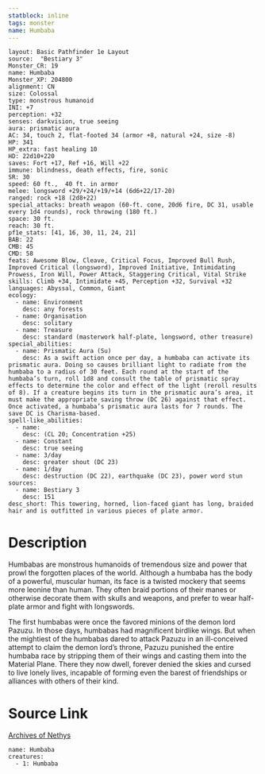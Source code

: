 ```yaml
---
statblock: inline
tags: monster
name: Humbaba
---
```

```statblock
layout: Basic Pathfinder 1e Layout
source:  "Bestiary 3"
Monster_CR: 19
name: Humbaba
Monster_XP: 204800
alignment: CN
size: Colossal
type: monstrous humanoid
INI: +7
perception: +32
senses: darkvision, true seeing
aura: prismatic aura
AC: 34, touch 2, flat-footed 34 (armor +8, natural +24, size -8)
HP: 341
HP_extra: fast healing 10
HD: 22d10+220
saves: Fort +17, Ref +16, Will +22
immune: blindness, death effects, fire, sonic
SR: 30
speed: 60 ft.,  40 ft. in armor
melee: longsword +29/+24/+19/+14 (6d6+22/17-20)
ranged: rock +18 (2d8+22)
special_attacks: breath weapon (60-ft. cone, 20d6 fire, DC 31, usable every 1d4 rounds), rock throwing (180 ft.)
space: 30 ft.
reach: 30 ft.
pf1e_stats: [41, 16, 30, 11, 24, 21]
BAB: 22
CMB: 45
CMD: 58
feats: Awesome Blow, Cleave, Critical Focus, Improved Bull Rush, Improved Critical (longsword), Improved Initiative, Intimidating Prowess, Iron Will, Power Attack, Staggering Critical, Vital Strike
skills: Climb +34, Intimidate +45, Perception +32, Survival +32
languages: Abyssal, Common, Giant
ecology:
  - name: Environment
    desc: any forests
  - name: Organisation
    desc: solitary
  - name: Treasure
    desc: standard (masterwork half-plate, longsword, other treasure)
special_abilities:
  - name: Prismatic Aura (Su)
    desc: As a swift action once per day, a humbaba can activate its prismatic aura. Doing so causes brilliant light to radiate from the humbaba to a radius of 30 feet. Each round at the start of the humbaba’s turn, roll 1d8 and consult the table of prismatic spray effects to determine the color and effect of the light (reroll results of 8). If a creature begins its turn in the prismatic aura’s area, it must make the appropriate saving throw (DC 26) against that effect. Once activated, a humbaba’s prismatic aura lasts for 7 rounds. The save DC is Charisma-based.
spell-like_abilities:
  - name:
    desc: (CL 20; Concentration +25)
  - name: Constant
    desc: true seeing
  - name: 3/day
    desc: greater shout (DC 23)
  - name: 1/day
    desc: destruction (DC 22), earthquake (DC 23), power word stun
sources:
  - name: Bestiary 3
    desc: 151
desc_short: This towering, horned, lion-faced giant has long, braided hair and is outfitted in various pieces of plate armor.
```
# Description
Humbabas are monstrous humanoids of tremendous size and power that prowl the forgotten places of the world. Although a humbaba has the body of a powerful, muscular human, its face is a twisted mockery that seems more leonine than human. They often braid portions of their manes or otherwise decorate them with skulls and weapons, and prefer to wear half-plate armor and fight with longswords.

The first humbabas were once the favored minions of the demon lord Pazuzu. In those days, humbabas had magnificent birdlike wings. But when the mightiest of the humbabas dared to attack Pazuzu in an ill-conceived attempt to claim the demon lord’s throne, Pazuzu punished the entire humbaba race by stripping them of their wings and casting them into the Material Plane. There they now dwell, forever denied the skies and cursed to live lonely lives, incapable of forming even the barest of friendships or alliances with others of their kind.
# Source Link
[Archives of Nethys](https://aonprd.com/MonsterDisplay.aspx?ItemName=Humbaba)
```encounter-table
name: Humbaba
creatures:
  - 1: Humbaba
```
